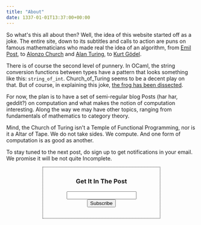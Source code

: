 ```yaml
---
title: "About"
date: 1337-01-01T13:37:00+00:00
---
```


So what's this all about then? Well, the idea of this website started off as a joke. The entire site, down to its subtitles and calls to action are puns on famous mathematicians who made real the idea of an algorithm, from [Emil Post](https://en.wikipedia.org/wiki/Emil_Leon_Post), to [Alonzo Church](https://en.wikipedia.org/wiki/Alonzo_Church) and [Alan Turing](https://en.wikipedia.org/wiki/Alan_Turing), to [Kurt Gödel](https://en.wikipedia.org/wiki/Kurt_G%C3%B6del). 

There is of course the second level of punnery. In OCaml, the string conversion functions between types have a pattern that looks something like this: `string_of_int`. Church_of_Turing seems to be a decent play on that. But of course, in explaining this joke, [the frog has been dissected](https://www.goodreads.com/quotes/440683-explaining-a-joke-is-like-dissecting-a-frog-you-understand).

For now, the plan is to have a set of semi-regular blog Posts (har har, geddit?) on computation and what makes the notion of computation interesting. Along the way we may have other topics, ranging from fundamentals of mathematics to category theory.

Mind, the Church of Turing isn't a Temple of Functional Programming, nor is it a Altar of Tape. We do not take sides. We compute. And one form of computation is as good as another.

To stay tuned to the next post, do sign up to get notifications in your email. We promise it will be not quite Incomplete.

<div style="border:1px dotted #000000; margin-left:auto;margin-right: auto; width:300px; padding: 5px 5px 15px 5px; text-align: center;">
	<div id="mc_embed_signup">
		<form action="https://pressyo.us4.list-manage.com/subscribe/post?u=27add81bcd6295bf1aa7918b0&amp;id=990851d9a9" method="post" id="mc-embedded-subscribe-form" name="mc-embedded-subscribe-form" class="validate" target="_blank" novalidate>
		    <div id="mc_embed_signup_scroll">
			<h3>Get It In The Post</h3>
		<div class="mc-field-group">
			<input type="email" value="" name="EMAIL" class="required email" id="mce-EMAIL">
		</div>
			<div id="mce-responses" class="clear">
				<div class="response" id="mce-error-response" style="display:none"></div>
				<div class="response" id="mce-success-response" style="display:none"></div>
			</div>    <!-- real people should not fill this in and expect good things - do not remove this or risk form bot signups-->
		    <div style="position: absolute; left: -5000px;" aria-hidden="true"><input type="text" name="b_27add81bcd6295bf1aa7918b0_990851d9a9" tabindex="-1" value=""></div>
		    <div class="clear"><input type="submit" value="Subscribe" name="subscribe" id="mc-embedded-subscribe" class="button"></div>
		    </div>
		</form>
		</div>
	</div>
</div>
